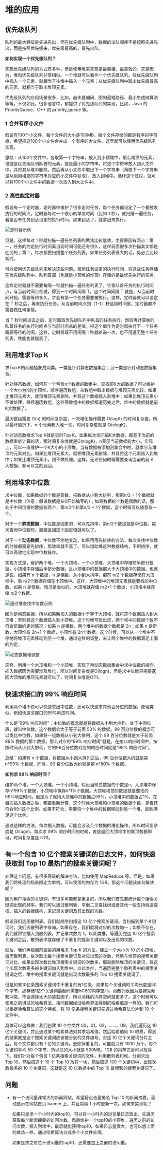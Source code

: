 # 堆的应用

## 优先级队列

队列的最大特征是先进先出，而在优先级队列中，数据的出队顺序不是按照先进先出，而是按照优先级来，优先级最高的，最先出队。

**如何实现一个优先级队列？**

实现优先级队列的方式有多种，但是使用堆来实现是最直接、最高效的。这是因为，堆和优先级队列非常相似。一个堆就可以看作一个优先级队列。往优先级队列中插入一个元素，就相当于往堆中插入一个元素；从优先级队列中取出优先级最高的元素，就相当于取出堆顶元素。

优先级队列的应用场景很多，比如，赫夫曼编码、图的最短路径、最小生成树算法等等。不仅如此，很多语言中，都提供了优先级队列的实现，比如，Java 的 PriorityQueue，C++ 的 priority_queue 等。

### 1.合并有序小文件

假设有100个小文件，每个文件的大小是100MB，每个文件存储的都是有序的字符串，希望把这100个小文件合并成一个有序的大文件。这里就可以使用优先级队列实现。

思路：从100个文件中，各取第一个字符串，放入到小顶堆中，那么堆顶的元素，也就是优先级队列队首的元素，就是最小的字符串。将这个字符串放入到大文件中，并将其从堆中删除。然后再从小文件中取出下一个字符串（再取下一个字符串是从刚刚堆顶的字符串对应的小文件中获取），放入到堆中。循环这个过程，就可以将100个小文件中的数据一次放入到大文件中。

### 2.高性能定时器

假设有一个定时器，定时器中维护了很多定时任务，每个任务都设定了一个要触发执行的时间点。定时器每过一个很小的单位时间（比如 1 秒），就扫描一遍任务，看是否有任务到达设定的执行时间。如果到达了，就拿出来执行。

![定时器示例](https://static001.geekbang.org/resource/image/b0/e7/b04656d27fd0ba112a38a28c892069e7.jpg)

但是，这样每过 1 秒就扫描一遍任务列表的做法比较低效，主要原因有两点：第一，任务的约定执行时间离当前时间可能还有很久，这样前面很多次扫描其实都是徒劳的；第二，每次都要扫描整个任务列表，如果任务列表很大的话，势必会比较耗时。

可以使用优先级队列来解决这些问题。按照任务设定的执行时间，将这些任务存储在优先级队列中，队列首部（也就是小顶堆的堆顶）存储的是最优先执行的任务。

这样定时器就不需要每隔一秒就扫描一遍任务列表了。它拿队首任务的执行时间点，与当前时间点相减，得到一个时间间隔 T。这个时间间隔 T 就是，从当前时间开始，需要等待多久，才会有第一个任务需要被执行。这样，定时器就可以设定在 T 秒之后，再来执行任务。从当前时间点到（T-1）秒这段时间里，定时器都不需要做任何事情。

当 T 秒时间过去之后，定时器取优先级队列中队首的任务执行。然后再计算新的队首任务的执行时间点与当前时间点的差值，把这个值作为定时器执行下一个任务需要等待的时间。这样，定时器既不用间隔 1 秒就轮询一次，也不用遍历整个任务列表，性能也就提高了。

## 利用堆求Top K

求Top K的问题抽象成两类。一类是针对静态数据集合；另一类是针对动态数据集合。

针对静态数据，如何在一个包含n个数据的数组中，查找前K大的数据？可以维护一个大小为K的小顶堆，顺序遍历数组，从数组中取出数据与堆顶元素比较，如果比堆顶元素大，就将堆顶元素删除，并将这个数据插入到堆中；如果比堆顶元素小不做处理，继续遍历数组。这样等数组中的数据都遍历完之后，堆中的数据就是前K大数据了。

遍历数组需要 O(n) 的时间复杂度，一次堆化操作需要 O(logK) 的时间复杂度，所以最坏情况下，n 个元素都入堆一次，时间复杂度就是 O(nlogK)。

针对动态数据求Top K就是实时Top K。如果每次询问前K大数据，都基于当前的数据重新计算的话，那时间复杂度就是O(nlogK)，n表示当前数据的大小。实际上，可以一直维护一个K大小的小顶堆，当有数据被添加到集合中时，就拿它与堆顶的元素对比。如果比堆顶元素大，就把堆顶元素删除，并且将这个元素插入到堆中；如果比堆顶元素小，则不做处理。这样，无论任何时候需要查询当前的前 K 大数据，都可以立刻返回。

## 利用堆求中位数

求中位数，如果数据的个数是奇数，把数据从小到大排列，那第n/2 + 1个数据就是中位数（注意：假设数据是从0开始编写的）；如果数据的个数是偶数的话，那处于中间位置的数据有两个，第n/2个和第n/2 + 1个数据，这个时候可以随意取一个。

对于一个**静态数据**，中位数是固定的，可以先排序，第n/2个数据就是中位数。每次查询中位数时，直接返回这个固定值就可以了。

对于一个**动态数据**，中位数不停地变动，如果再用先排序的方法，每次查找中位数的时候都需要先排序，那效率就不高了。可以借助堆这种数据结构，不用排序，就可以高效地实现中位数操作。

实现方式是，维护两个堆，一个大顶堆，一个小顶堆。大顶堆中存储前半部分数据，小顶堆中存储后半部分数据，且小顶堆中的数据都大于大顶堆中的数据。也就是说，如果有 n 个数据，n 是偶数，从小到大排序，那前 n/2 个数据存储在大顶堆中，后 n/2​ 个数据存储在小顶堆中。这样，大顶堆中的堆顶元素就是要找的中位数。如果 n 是奇数，情况是类似的，大顶堆就存储 n/2​+1 个数据，小顶堆中就存储 n/2​ 个数据。

![通过堆查找中位数示例](https://static001.geekbang.org/resource/image/08/99/08c29d3e014a4baf5f8148c2271e6099.jpg)

因为是动态数据，所以如果新加入的数据小于等于大顶堆，就将这个数据插入到大顶堆；否则将这个数据插入到小顶堆。这个时候可能出现，两个堆中的数据个数不符合前面约定的情况：如果 n 是偶数，两个堆中的数据个数都是 2n​；如果 n 是奇数，大顶堆有 2n​+1 个数据，小顶堆有 2n​ 个数据。这个时候，可以从一个堆中不停地将堆顶元素移动到另一个堆，通过这样的调整，来让两个堆中的数据满足上面的约定。

![动态数据堆调整](https://static001.geekbang.org/resource/image/ae/b1/aee4dcaf9d34111870a1d66a6e109fb1.jpg)

这样，利用一个大顶堆和一个小顶堆，实现了再动态数据集合中求中位数的操作。插入数据因为需要涉及堆化，所以时间复杂度是O(logn)，但是求中位数只需要返回大顶堆的堆顶元素就可以了，时间复杂度是O(1)。

## 快速求接口的 99% 响应时间

利用两个堆不仅可以快速求出中位数，还可以快速求其他百分位的数据，原理类似。例如快速求接口的99%响应时间。

什么是“99% 响应时间”：中位数的概念就是将数据从小到大排列，处于中间位置，就叫中位数，这个数据会大于等于前面 50% 的数据。99 百分位数的概念可以类比中位数，如果将一组数据从小到大排列，这个 99 百分位数就是大于前面 99% 数据的那个数据。那么对应的“99% 响应时间”就是，在接口响应时间中，按照时间从小到大排列，它的99百分位数对应的响应时间就是“99% 响应时间”。

总结：如果有 n 个数据，将数据从小到大排列之后，99 百分位数大约就是第 n\*99% 个数据，同类，80 百分位数大约就是第 n*80% 个数据。

**如何求 99% 响应时间？**

维护两个堆，一个大顶堆，一个小顶堆。假设当前总数据的个数是n，大顶堆中保存n*99%个数据，小顶堆中保存n\*1%个数据。大顶堆堆顶的数据就是要找的99%响应时间。但是为了保持大顶堆中的数据占99%，小顶堆中的数据占1%，在每次插入数据之后，都要重新计算，这个时候大顶堆和小顶堆的数据个数，是否还符合99:1这个比例。如果不符合，需要将一个堆中的数据移动到另一个堆，直到满足这个比例。

通过这样的方法，每次插入数据，可能会涉及几个数据的堆化操作，所以时间复杂度是 O(logn)。每次求 99% 响应时间的时候，直接返回大顶堆中的堆顶数据即可，时间复杂度是 O(1)。

## 有一个包含 10 亿个搜索关键词的日志文件，如何快速获取到 Top 10 最热门的搜索关键词呢？

处理这个问题，有很多高级的解决方法，比如使用 MapReduce 等。但是，如果我们将处理的场景限定为单机，可以使用的内存为 1GB。那这个问题该如何解决呢？

因为用户搜索的关键词，有很多可能都是重复的，所以我们首先要统计每个搜索关键词出现的频率。我们可以通过散列表、平衡二叉查找树或者其他一些支持快速查找、插入的数据结构，来记录关键词及其出现的次数。

假设我们选用散列表。我们就顺序扫描这 10 亿个搜索关键词。当扫描到某个关键词时，我们去散列表中查询。如果存在，我们就将对应的次数加一；如果不存在，我们就将它插入到散列表，并记录次数为 1。以此类推，等遍历完这 10 亿个搜索关键词之后，散列表中就存储了不重复的搜索关键词以及出现的次数。

然后，我们再根据前面讲的用堆求 Top K 的方法，建立一个大小为 10 的小顶堆，遍历散列表，依次取出每个搜索关键词及对应出现的次数，然后与堆顶的搜索关键词对比。如果出现次数比堆顶搜索关键词的次数多，那就删除堆顶的关键词，将这个出现次数更多的关键词加入到堆中。以此类推，当遍历完整个散列表中的搜索关键词之后，堆中的搜索关键词就是出现次数最多的 Top 10 搜索关键词了。

但是如果10亿条搜索关键词中不重复的有1亿条，如果每个关键词的平均长度是50个字节，那存储1亿个关键词最起码需要5GB的内存空间，而散列表因为要避免频繁冲突，不会选择太大的装载因子，所以消耗的内存空间就更多了。这个时候可以使用之前讲过的哈希算法，相同数据经过哈希算法得到的哈希值是一样的。我们可以根据哈希算法的这个特点，将 10 亿条搜索关键词先通过哈希算法分片到 10 个文件中。

具体可以这样做：我们创建 10 个空文件 00，01，02，……，09。我们遍历这 10 亿个关键词，并且通过某个哈希算法对其求哈希值，然后哈希值同 10 取模，得到的结果就是这个搜索关键词应该被分到的文件编号。对这 10 亿个关键词分片之后，每个文件都只有 1 亿的关键词，去除掉重复的，可能就只有 1000 万个，每个关键词平均 50 个字节，所以总的大小就是 500MB。1GB 的内存完全可以放得下。我们针对每个包含 1 亿条搜索关键词的文件，利用散列表和堆，分别求出 Top 10，然后把这个 10 个 Top 10 放在一块，然后取这 100 个关键词中，出现次数最多的 10 个关键词，这就是这 10 亿数据中的 Top 10 最频繁的搜索关键词了。

## 问题

* 有一个访问量非常大的新闻网站，希望将点击量排名 Top 10 的新闻摘要，滚动显示在网站首页 banner 上，并且每隔 1 小时更新一次。如何来实现呢？

  如果只是求一个小时内的top10，可以将一小时内的浏览量日志取出，先遍历获取每个新闻摘要的访问次数。然后维护一个top10的小顶堆，遍历之前的访问次数，插入到堆中，最后就能获得top10。如果日志量很大，也可以想上面的做法一样，通过哈希算法分成多个小文件处理。

  如果是求之前总计访问量的top10，还需要加上之前的访问量。